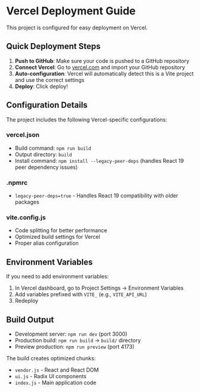 # Vercel Deployment Guide

This project is configured for easy deployment on Vercel.

## Quick Deployment Steps

1. **Push to GitHub**: Make sure your code is pushed to a GitHub repository
2. **Connect Vercel**: Go to [vercel.com](https://vercel.com) and import your GitHub repository
3. **Auto-configuration**: Vercel will automatically detect this is a Vite project and use the correct settings
4. **Deploy**: Click deploy!

## Configuration Details

The project includes the following Vercel-specific configurations:

### vercel.json
- Build command: `npm run build`
- Output directory: `build`
- Install command: `npm install --legacy-peer-deps` (handles React 19 peer dependency issues)

### .npmrc
- `legacy-peer-deps=true` - Handles React 19 compatibility with older packages

### vite.config.js
- Code splitting for better performance
- Optimized build settings for Vercel
- Proper alias configuration

## Environment Variables

If you need to add environment variables:
1. In Vercel dashboard, go to Project Settings → Environment Variables
2. Add variables prefixed with `VITE_` (e.g., `VITE_API_URL`)
3. Redeploy

## Build Output

- Development server: `npm run dev` (port 3000)
- Production build: `npm run build` → `build/` directory
- Preview production: `npm run preview` (port 4173)

The build creates optimized chunks:
- `vendor.js` - React and React DOM
- `ui.js` - Radix UI components  
- `index.js` - Main application code
